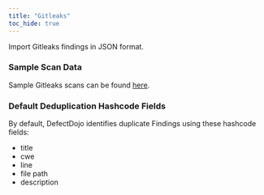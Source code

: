 ```yaml
---
title: "Gitleaks"
toc_hide: true
---
```

Import Gitleaks findings in JSON format.

### Sample Scan Data
Sample Gitleaks scans can be found [here](https://github.com/DefectDojo/django-DefectDojo/tree/master/unittests/scans/gitleaks).

### Default Deduplication Hashcode Fields
By default, DefectDojo identifies duplicate Findings using these hashcode fields:

- title
- cwe
- line
- file path
- description
